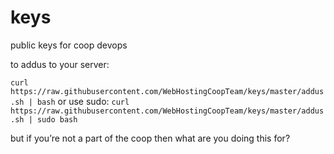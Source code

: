 keys
====

public keys for coop devops

to addus to your server:

`curl https://raw.githubusercontent.com/WebHostingCoopTeam/keys/master/addus.sh | bash`
or use sudo:
`curl https://raw.githubusercontent.com/WebHostingCoopTeam/keys/master/addus.sh | sudo bash`

but if you’re not a part of the coop then what are you doing this for?

